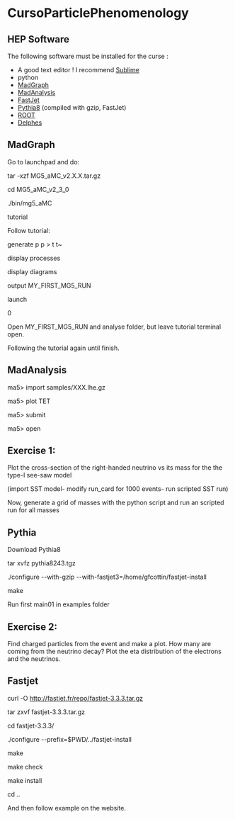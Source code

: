 # CursoParticlePhenomenology

## HEP Software ##

The following software must be installed for the curse :

  * A good text editor ! I recommend [Sublime](https://www.sublimetext.com/3)	
  * python
  * [MadGraph](https://launchpad.net/mg5amcnlo)
  * [MadAnalysis](https://launchpad.net/madanalysis5/)
  * [FastJet](http://fastjet.fr/quickstart.html)
  * [Pythia8](http://home.thep.lu.se/Pythia/) (compiled with gzip, FastJet)
  * [ROOT](https://root.cern.ch/)  
  * [Delphes](https://cp3.irmp.ucl.ac.be/projects/delphes)

## MadGraph ##

Go to launchpad and do:

tar -xzf MG5_aMC_v2.X.X.tar.gz

cd MG5_aMC_v2_3_0

./bin/mg5_aMC

tutorial

Follow tutorial:

generate p p > t t~

display processes

display diagrams

output MY_FIRST_MG5_RUN

launch

0

Open MY_FIRST_MG5_RUN and analyse folder, but leave tutorial terminal open.

Following the tutorial again until finish.

## MadAnalysis ##

ma5> import samples/XXX.lhe.gz

ma5> plot TET

ma5> submit

ma5> open




## Exercise 1: ##

Plot the cross-section of the right-handed neutrino vs its mass for the the type-I see-saw model

(import SST model-
modify run_card for 1000 events-
run scripted SST run)

Now, generate a grid of masses with the python script and run an scripted run for all masses


## Pythia ##

Download Pythia8

tar xvfz pythia8243.tgz

./configure --with-gzip --with-fastjet3=/home/gfcottin/fastjet-install

make

Run first main01 in examples folder

## Exercise 2: ##

Find charged particles from the event and make a plot. How many are coming from the neutrino decay?
Plot the eta distribution of the electrons and the neutrinos.

## Fastjet ##

curl -O http://fastjet.fr/repo/fastjet-3.3.3.tar.gz

tar zxvf fastjet-3.3.3.tar.gz

cd fastjet-3.3.3/

./configure --prefix=$PWD/../fastjet-install

make

make check

make install

cd ..

And then follow example on the website.

